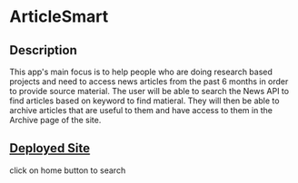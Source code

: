 # ArticleSmart

## Description

This app's main focus is to help people who are doing research based projects and need to access news articles from the past 6 months in order to provide source material. The user will be able to search the News API to find articles based on keyword to find matieral. They will then be able to archive articles that are useful to them and have access to them in the Archive page of the site.

## [Deployed Site](http://painstaking-air.surge.sh)
click on home button to search
